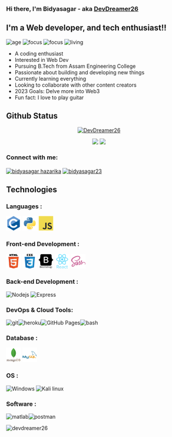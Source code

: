 ### Hi there, I'm Bidyasagar - aka <a href="https://github.com/DevDreamer26">DevDreamer26</a>

## I'm a Web developer, and tech enthusiast!!

![age](https://img.shields.io/badge/age-21-blue)
![focus](https://img.shields.io/badge/focus-MERN-brightgreen)
![focus](https://img.shields.io/badge/focus-Robotics-brightgreen)
![living](https://img.shields.io/badge/living-Assam-3c9)

- A coding enthusiast
- Interested in Web Dev
- Pursuing B.Tech from Assam Engineering College
- Passionate about building and developing new things
- Currently learning everything
- Looking to collaborate with other content creators
- 2023 Goals: Delve more into Web3
- Fun fact: I love to play guitar

## Github Status
<p align="center"> <a href="https://github.com/ryo-ma/github-profile-trophy"><img src="https://github-profile-trophy.vercel.app/?username=DevDreamer26&theme=dracula&row=1&margin-w=15" alt="DevDreamer26" /></a> </p>



<p align="center">

<img width="49.5%" src="https://github-readme-stats.vercel.app/api?username=DevDreamer26&show_icons=true&theme=dark" />
  <img width="49.5%" src="https://github-readme-streak-stats.herokuapp.com/?user=DevDreamer26&theme=dark" />
</p>


<h3 align="left">Connect with me:</h3>
<p align="left">
    <a href="https://linkedin.com/in/bidyasagar hazarika" target="blank"><img align="center"
            src="https://raw.githubusercontent.com/rahuldkjain/github-profile-readme-generator/master/src/images/icons/Social/linked-in-alt.svg"
            alt="bidyasagar hazarika" height="30" width="40" /></a>
    <a href="https://instagram.com/bidyasagar23" target="blank"><img align="center"
            src="https://raw.githubusercontent.com/rahuldkjain/github-profile-readme-generator/master/src/images/icons/Social/instagram.svg"
            alt="bidyasagar23" height="30" width="40" /></a>
</p>


## Technologies

### Languages :

<img src="https://raw.githubusercontent.com/devicons/devicon/master/icons/c/c-original.svg" alt="c" width="40"
    height="40" />
<img src="https://raw.githubusercontent.com/devicons/devicon/master/icons/python/python-original.svg" alt="python"
    width="40" height="40" />
<img src="https://raw.githubusercontent.com/devicons/devicon/master/icons/javascript/javascript-original.svg"
    alt="javascript" width="40" height="40" />

### Front-end Development :

<img src="https://raw.githubusercontent.com/devicons/devicon/master/icons/html5/html5-original-wordmark.svg" alt="html5"
    width="40" height="40" />
<img src="https://raw.githubusercontent.com/devicons/devicon/master/icons/css3/css3-original-wordmark.svg" alt="css3"
    width="40" height="40" />
<img src="https://raw.githubusercontent.com/devicons/devicon/master/icons/bootstrap/bootstrap-plain-wordmark.svg"
    alt="bootstrap" width="40" height="40" />
<img src="https://raw.githubusercontent.com/devicons/devicon/master/icons/react/react-original-wordmark.svg" alt="react"
    width="40" height="40" />
<img src="https://raw.githubusercontent.com/devicons/devicon/master/icons/sass/sass-original.svg" alt="sass" width="40"
    height="40" />


### Back-end Development :

![Nodejs](https://img.shields.io/badge/-Nodejs-black?style=flat-square&logo=Node.js)
![Express](https://img.shields.io/badge/-Express-black?style=flat-square&logo=Express.js)
### DevOps & Cloud Tools:
<img src="https://www.vectorlogo.zone/logos/git-scm/git-scm-icon.svg" alt="git" width="40" height="40" /><img src="https://www.vectorlogo.zone/logos/heroku/heroku-icon.svg" alt="heroku" width="40" height="40" /><img alt="GitHub Pages" src="https://img.shields.io/badge/GitHub%20Pages-%23327FC7.svg?logo=github&logoColor=white"><img src="https://www.vectorlogo.zone/logos/gnu_bash/gnu_bash-icon.svg" alt="bash" width="40" height="40" />

### Database :

<img src="https://raw.githubusercontent.com/devicons/devicon/master/icons/mongodb/mongodb-original-wordmark.svg"
    alt="mongodb" width="40" height="40" />
<img src="https://raw.githubusercontent.com/devicons/devicon/master/icons/mysql/mysql-original-wordmark.svg" alt="mysql"
    width="40" height="40" />

### OS :
![Windows](https://img.shields.io/badge/Windows-0078D6?style=flat-square&logo=windows&logoColor=white)
![Kali linux](https://img.shields.io/badge/Kali_Linux-557C94?style=flat-square&logo=kali-linux&logoColor=white)
### Software :
<img src="https://upload.wikimedia.org/wikipedia/commons/2/21/Matlab_Logo.png" alt="matlab" width="40" height="40" /><img src="https://www.vectorlogo.zone/logos/getpostman/getpostman-icon.svg" alt="postman" width="40" height="40" />


<p><img align="left"
        src="https://github-readme-stats.vercel.app/api/top-langs?username=devdreamer26&show_icons=true&locale=en&layout=compact&theme=dracula"
        alt="devdreamer26" /></p>
